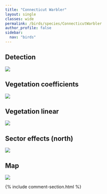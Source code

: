 ```yaml
---
title: "Connecticut Warbler"
layout: single
classes: wide
permalink: /birds/species/ConnecticutWarbler
author_profile: false
sidebar:
  nav: "birds"
---
```



<h2>Detection</h2>

<a href="https://beallen.github.io/DevelopmentWebsite/assets/images/birds/ConnecticutWarbler/det.jpg">
<img src="https://beallen.github.io/DevelopmentWebsite/assets/images/birds/ConnecticutWarbler/det.jpg">
</a>

<h2>Vegetation coefficients</h2>

<a href="https://beallen.github.io/DevelopmentWebsite/assets/images/birds/ConnecticutWarbler/veghf.jpg">
<img src="https://beallen.github.io/DevelopmentWebsite/assets/images/birds/ConnecticutWarbler/veghf.jpg">
</a>

<h2>Vegetation linear</h2>

<a href="https://beallen.github.io/DevelopmentWebsite/assets/images/birds/ConnecticutWarbler/lin-north.jpg">
<img src="https://beallen.github.io/DevelopmentWebsite/assets/images/birds/ConnecticutWarbler/lin-north.jpg">
</a>

<h2>Sector effects (north)</h2>

<a href="https://beallen.github.io/DevelopmentWebsite/assets/images/birds/ConnecticutWarbler/sector-north.jpg">
<img src="https://beallen.github.io/DevelopmentWebsite/assets/images/birds/ConnecticutWarbler/sector-north.jpg">
</a>

<h2>Map</h2>

<a href="https://beallen.github.io/DevelopmentWebsite/assets/images/birds/ConnecticutWarbler/map.jpg">
<img src="https://beallen.github.io/DevelopmentWebsite/assets/images/birds/ConnecticutWarbler/map.jpg">
</a>

{% include comment-section.html %}
